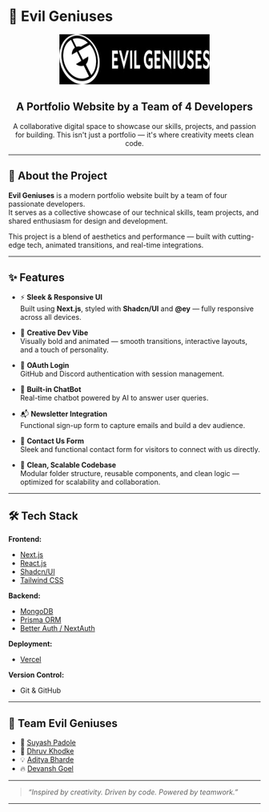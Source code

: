 # 🧠 Evil Geniuses

<div align="center">
  <img src="logo.jpeg" alt="Evil Geniuses Logo" width="300" height="100"/>
</div>

<h2 align="center">A Portfolio Website by a Team of 4 Developers</h2>

<p align="center">
A collaborative digital space to showcase our skills, projects, and passion for building.  
This isn't just a portfolio — it's where creativity meets clean code.
</p>

---

## 🚀 About the Project

**Evil Geniuses** is a modern portfolio website built by a team of four passionate developers.  
It serves as a collective showcase of our technical skills, team projects, and shared enthusiasm for design and development.

This project is a blend of aesthetics and performance — built with cutting-edge tech, animated transitions, and real-time integrations.

---

## ✨ Features

- ⚡ **Sleek & Responsive UI**  
  Built using **Next.js**, styled with **Shadcn/UI** and **@ey** — fully responsive across all devices.

- 🎨 **Creative Dev Vibe**  
  Visually bold and animated — smooth transitions, interactive layouts, and a touch of personality.

- 🔐 **OAuth Login**  
  GitHub and Discord authentication with session management.

- 🤖 **Built-in ChatBot**  
  Real-time chatbot powered by AI to answer user queries.

- 📬 **Newsletter Integration**  
  Functional sign-up form to capture emails and build a dev audience.

- 📨 **Contact Us Form**  
  Sleek and functional contact form for visitors to connect with us directly.

- 🧼 **Clean, Scalable Codebase**  
  Modular folder structure, reusable components, and clean logic — optimized for scalability and collaboration.

---

## 🛠 Tech Stack

**Frontend:**  
- [Next.js](https://nextjs.org/)  
- [React.js](https://reactjs.org/)  
- [Shadcn/UI](https://ui.shadcn.com/)  
- [Tailwind CSS](https://tailwindcss.com/)

**Backend:**  
- [MongoDB](https://www.mongodb.com/)  
- [Prisma ORM](https://www.prisma.io/)  
- [Better Auth / NextAuth](https://next-auth.js.org/)

**Deployment:**  
- [Vercel](https://vercel.com/)

**Version Control:**  
- Git & GitHub

---

## 👥 Team Evil Geniuses

- 🧠 <a href="https://github.com/suyash-boop">Suyash Padole</a>
- 🚀 <a href="https://github.com/suyash-boop">Dhruv Khodke</a>
- 💡 <a href="https://github.com/AdityaBharde">Aditya Bharde</a>
- 🔥 <a href="https://github.com/goelDev">Devansh Goel</a>

---



> _“Inspired by creativity. Driven by code. Powered by teamwork.”_

---

